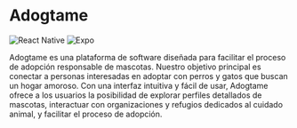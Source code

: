 # Adogtame
![React Native](https://img.shields.io/badge/react_native-%2320232a.svg?style=for-the-badge&logo=react&logoColor=%2361DAFB) ![Expo](https://img.shields.io/badge/expo-1C1E24?style=for-the-badge&logo=expo&logoColor=#D04A37)

Adogtame es una plataforma de software diseñada para facilitar el proceso de adopción responsable de mascotas. Nuestro objetivo principal es conectar a personas interesadas en adoptar con perros y gatos que buscan un hogar amoroso. Con una interfaz intuitiva y fácil de usar, Adogtame ofrece a los usuarios la posibilidad de explorar perfiles detallados de mascotas, interactuar con organizaciones y refugios dedicados al cuidado animal, y facilitar el proceso de adopción.

